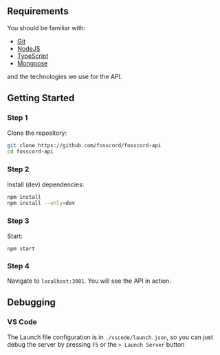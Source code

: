 ## Requirements
You should be familiar with:

* [Git](https://git-scm.com/)
* [NodeJS](https://nodejs.org/)
* [TypeScript](https://www.typescriptlang.org/)
* [Mongoose](https://mongoosejs.com/)

and the technologies we use for the API.

## Getting Started
### Step 1
Clone the repository:
```bash
git clone https://github.com/fosscord/fosscord-api
cd fosscord-api
```
### Step 2
Install (dev) dependencies:
```bash
npm install
npm install --only=dev
```
### Step 3
Start:
```
npm start
```
### Step 4
Navigate to `localhost:3001`. You will see the API in action.

## Debugging
### VS Code
The Launch file configuration is in ``./vscode/launch.json``,
so you can just debug the server by pressing ``F5`` or the ``> Launch Server`` button